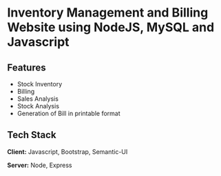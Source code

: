 
# Inventory Management and Billing Website using NodeJS, MySQL and Javascript  

  
## Features

- Stock Inventory
- Billing
- Sales Analysis
- Stock Analysis
- Generation of Bill in printable format


  
## Tech Stack

**Client:** Javascript, Bootstrap, Semantic-UI

**Server:** Node, Express




  
